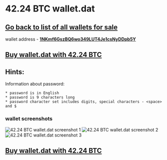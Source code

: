 # 42.24 BTC wallet.dat

## [Go back to list of all wallets for sale](https://mady2077.github.io/walletBTC/)

wallet address - **[1NKmf6GszBQ6wo349LUT4Je1csNyDDpb5Y](https://www.blockchain.com/btc/address/1NKmf6GszBQ6wo349LUT4Je1csNyDDpb5Y)**

## [Buy wallet.dat with 42.24 BTC](https://satoshidisk.com/pay/CBUqc2)

## Hints:
Information about password: 
```
* password is in English 
* password is 9 characters long
* password character set includes digits, special characters - <space> and $
```


### wallet screenshots
![42.24 BTC wallet.dat screenshot 1](https://i.imgur.com/5eLCtW7.png)
![42.24 BTC wallet.dat screenshot 2](https://i.imgur.com/K4HQc54.png)
![42.24 BTC wallet.dat screenshot 3](https://i.imgur.com/MrUC2TS.png)

## [Buy wallet.dat with 42.24 BTC](https://satoshidisk.com/pay/CBUqc2)